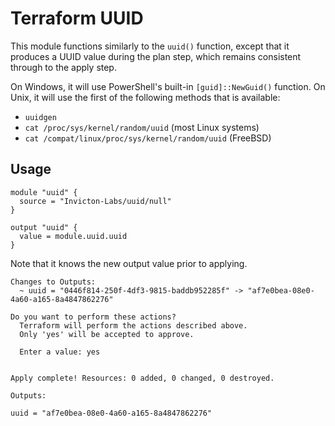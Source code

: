 # Terraform UUID

This module functions similarly to the `uuid()` function, except that it produces a UUID value during the plan step, which remains consistent through to the apply step.

On Windows, it will use PowerShell's built-in `[guid]::NewGuid()` function. On Unix, it will use the first of the following methods that is available:
- `uuidgen`
- `cat /proc/sys/kernel/random/uuid` (most Linux systems)
- `cat /compat/linux/proc/sys/kernel/random/uuid` (FreeBSD)

## Usage

```
module "uuid" {
  source = "Invicton-Labs/uuid/null"
}

output "uuid" {
  value = module.uuid.uuid
}
```

Note that it knows the new output value prior to applying.
```
Changes to Outputs:
  ~ uuid = "0446f814-250f-4df3-9815-baddb952285f" -> "af7e0bea-08e0-4a60-a165-8a4847862276"

Do you want to perform these actions?
  Terraform will perform the actions described above.
  Only 'yes' will be accepted to approve.

  Enter a value: yes


Apply complete! Resources: 0 added, 0 changed, 0 destroyed.

Outputs:

uuid = "af7e0bea-08e0-4a60-a165-8a4847862276"
```
